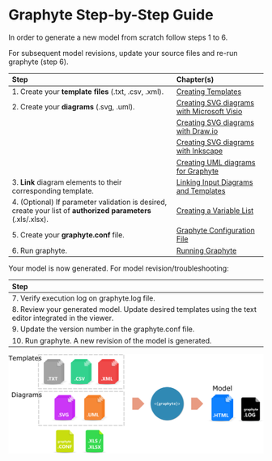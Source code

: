 # Graphyte Step-by-Step Guide

In order to generate a new model from scratch follow steps 1 to 6.

For subsequent model revisions, update your source files and re-run graphyte (step 6). 

|Step | Chapter(s) |
|:--- |:--- |
| 1. Create your **template files** (.txt, .csv, .xml). | [Creating Templates](templates.md) |
| 2. Create your **diagrams** (.svg, .uml). | [Creating SVG diagrams with Microsoft Visio](diagrams_visio.md) |
|  | [Creating SVG diagrams with Draw.io](diagrams_drawio.md) |
|  | [Creating SVG diagrams with Inkscape](diagrams_inkscape.md) |
|  | [Creating UML diagrams for Graphyte](diagrams_uml.md) |
| 3. **Link** diagram elements to their corresponding template. | [Linking Input Diagrams and Templates](linking.md) |
| 4. (Optional) If parameter validation is desired, create your list of **authorized parameters** (.xls/.xlsx). | [Creating a Variable List](variables.md) |
| 5. Create your **graphyte.conf** file. | [Graphyte Configuration File](configfile.md) |
| 6. Run graphyte. | [Running Graphyte](running.md) |

Your model is now generated. For model revision/troubleshooting:

|Step |
|:--- |
| 7. Verify execution log on graphyte.log file.|
| 8. Review your generated model. Update desired templates using the text editor integrated in the viewer. |
| 9. Update the version number in the graphyte.conf file. |
| 10. Run graphyte. A new revision of the model is generated. |


![graphyte_io.png](img/graphyte_io.png)
